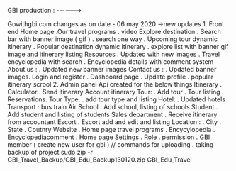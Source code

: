 GBI production : ------>

Gowithgbi.com
	changes as on date 
			- 06 may 2020 
				->new updates 
					1. Front end
						Home page 
							.Our travel programs
							. video 
						Explore destination 
							. Search bar with banner image ( gif )
								. search one way
							. Upcoming tour dynamic itinerary
							. Popular destination dynamic itinerary
							. explore list with banner gif image and itinerary listing
						Resources
							. Updated with new images
							. Travel encyclopedia with search
							. Encyclopedia details with comment system
						About us :
							. Updated new banner images
						Contact us :
							. Updated banner images.
						Login and register
							. Dashboard page 
							. Update profile
							. popular itinerary scrool 
					2. Admin panel
						Api created for the below things
						Itinerary 
							. Calculator 
							. Send itinerary
							Account itinerary
						Tour:
							. Add tour
							. Tour listing 
							. Reservations.
							Tour Type.
								. add tour type and listing
						Hotel:
							. Updated hotels
						Transport :
							bus 
							train
							Air
						School
							. Add school, listing of schools
						Student
							. Add student and listing of students
						Sales department 
							. Receive itinerary from accountant
						Escort
							. Escort add and edit and listing
						Location :
							. City
							. State
							. Coutnry
						Website
							. Home page travel programs
							. Encycylopedia
							. Encyclopediacomment
							. Home page
						Settings
							. Role
							. permission
							. GBI member ( create new user for gbi )
// commands for uploading
	. taking backup of project
		sudo zip -r GBI_Travel_Backup/GBI_Edu_Backup130120.zip GBI_Edu_Travel

